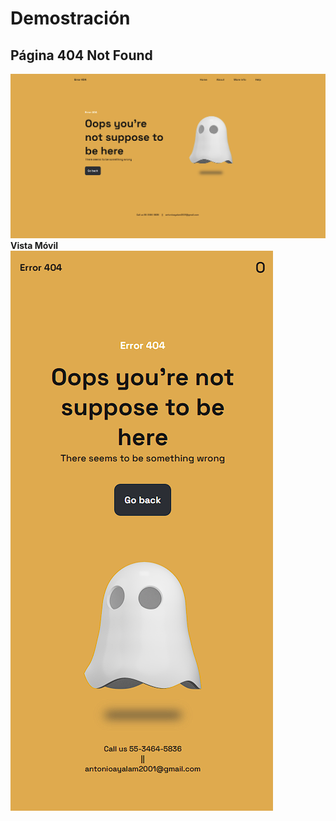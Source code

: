 # Demostración
## Página 404 Not Found

![Not Found](image.png)
**Vista Móvil**  
![Alt text](image-1.png)